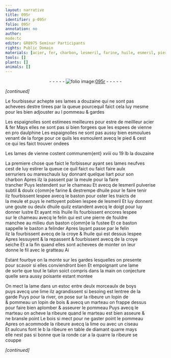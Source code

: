 ```yaml
---
layout: narrative
title: 095r
identifier: p-095r
folio: 095r
annotation: no
author:
mode:tc
editor: GR8975 Seminar Participants
rights: Public Domain
materials: [acier, fer, charbon, lesmeril, farine, huile, esmeril, pierre de fouldre, croye, boys, bois]
tools: []
plants: []
animals: []
---
```


<div class="folio" align="center">- - - - - <a href="http://gallica.bnf.fr/ark:/12148/btv1b10500001g/f195.image" target="_blank"><img src="https://cu-mkp.github.io/2017-workshop-edition/assets/photo-icon.png" alt="folio image: " style="display:inline-block; margin-bottom:-3px;"/>095r</a> - - - - - </div>  
 
*[continued]*
  
Le <span class="pro">fourbisseur</span> achepte ses lames a douzaine qui ne sont pas<br/> achevees destre tirees par la queue pourcequil faict cela luy mesme<br/> pour les bien adjouster au l pommeau & gardes
 
Les <span class="pl">espaignolles</span> sont estimees meilleures pour estre de meillleur <span class="m">acier</span><br/> & <span class="m">fer</span> Mays elles ne sont pas si bien forgees que les espees de <span class="pl">vienne</span><br/> en pro <span class="pl">daulphine</span> Les <span class="pl">espaignolles</span> ne sont pas aussy bien esmoulues<br/> venant de la forge pour ce quils les esmoulent avecq le pied & cest<br/> ce qui les faict trouver ondees
 
Les lames de <span class="pl">vienne</span> costent communem{ent} xviii ou 19 lb la douzaine
 
La premiere chose que faict le <span class="pro">forbisseur</span> ayant ses lames neufves<br/> cest de luy estirer la queue ce quil faict ou faict faire aulx<br/> <span class="pro">serruriers</span> ou <span class="pro">mareschaulx</span> luy donnant quelque liart pour son<br/> <span class="m">charbon</span> Apres ilz la passent par la meule pour la faire<br/> trancher Puys lestendent sur le chameau Et avecq de <span class="m">lesmeril</span> pulverise<br/> subtil & doulx c{omm}e <span class="m">farine</span> & destrempe d<span class="m">huile</span> pour le faire tenir<br/> ilz fourbissent lespee avecq le baston pour oster les traicts de<br/> la meule et puys le nettoyent pobien lespee de l<span class="m">esmeril</span> Et luy donnent<br/> une goute ou deulx d<span class="m">huile</span> quilz estandent avecq le doigt pour luy<br/> donner lustre Et ayant mis l<span class="m">huile</span> Ils fourbissent encores lespee<br/> sur le chameau avecq le felin qui est une <span class="m">pierre de fouldre</span><br/> manchee au milieu dun baston c{omm}e la fustee Et ce baston<br/> sappelle le baston a felinder Apres layant passe par le felin<br/> ilz la fourbissent avecq de la <span class="m">croye</span> & l<span class="m">huile</span> qui est dessus lespee<br/> Apres lessuyent & la repassent & fourbissent avecq de la <span class="m">croye</span><br/> seiche Et a la fin quand elles sont achevees de monter on leur<br/> donne le fil avec le gratteau Ai
 
Estant fourbye on la monte sur les gardes lesquelles on presente<br/> pour scavoir si elles conviendront bien Et empoignant une lame<br/> de sorte que tout le talon soict compris dans la main on conjecture<br/> quelle sera aussy poisante estant montee
 
On mect la lame dans un estoc entre deulx morceaulx de <span class="m">boys</span><br/> puys avecq une lime ilz agrandissent si besoing est lentree de la<br/> garde Puys pour la river, on pose sur la ribeure un lopin de<br/> & pommeau un lopin de <span class="m">bois</span> & avecq un marteau on frappe dessus<br/> pour faire bien aplomber & asseurer le pommeau Puys avecq le<br/> marteau on acheve la ribeure quand le marteau est bien asseure &<br/> ne bransle point Le <span class="m">bois</span> si mect pour ne gaster point le pommeau<br/> Apres on acommode la ribeure avecq la lime ou avec un ciseau<br/> Et aulcuns font le b la ribeure en table de diamant quarre mays<br/> elle nest pas si bonne que la ronde car a la quarre la ribeure se<br/> couppe
 
*[continued]*
 
